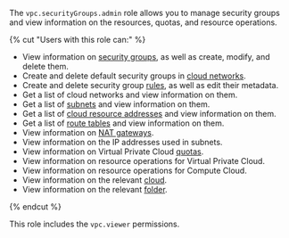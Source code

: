 The `vpc.securityGroups.admin` role allows you to manage security groups and view information on the resources, quotas, and resource operations.

{% cut "Users with this role can:" %}

* View information on [security groups](../../../vpc/concepts/security-groups.md), as well as create, modify, and delete them.
* Create and delete default security groups in [cloud networks](../../../vpc/concepts/network.md#network).
* Create and delete security group [rules](../../../vpc/concepts/security-groups.md#security-groups-rules), as well as edit their metadata.
* Get a list of cloud networks and view information on them.
* Get a list of [subnets](../../../vpc/concepts/network.md#subnet) and view information on them.
* Get a list of [cloud resource addresses](../../../vpc/concepts/address.md) and view information on them.
* Get a list of [route tables](../../../vpc/concepts/routing.md#rt-vpc) and view information on them.
* View information on [NAT gateways](../../../vpc/concepts/gateways.md).
* View information on the IP addresses used in subnets.
* View information on Virtual Private Cloud [quotas](../../../vpc/concepts/limits.md#vpc-quotas).
* View information on resource operations for Virtual Private Cloud.
* View information on resource operations for Compute Cloud.
* View information on the relevant [cloud](../../../resource-manager/concepts/resources-hierarchy.md#cloud).
* View information on the relevant [folder](../../../resource-manager/concepts/resources-hierarchy.md#folder).

{% endcut %}

This role includes the `vpc.viewer` permissions.
